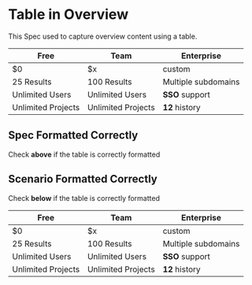 # Table in Overview
This Spec used to capture overview content using a table. 

Free                  | Team                 | Enterprise
----------------------|----------------------|------------------------- 
   $0                 |  $x                  | custom                 |     
 25 Results           | 100 Results          | Multiple subdomains    |     
 Unlimited Users      | Unlimited Users      | **SSO** support        |     
 Unlimited Projects   | Unlimited Projects   | **12** history         |     

## Spec Formatted Correctly
Check **above** if the table is correctly formatted

## Scenario Formatted Correctly
Check **below** if the table is correctly formatted 

Free                  | Team                 | Enterprise
----------------------|----------------------|------------------------- 
   $0                 |  $x                  | custom                 |     
 25 Results           | 100 Results          | Multiple subdomains    |     
 Unlimited Users      | Unlimited Users      | **SSO** support        |     
 Unlimited Projects   | Unlimited Projects   | **12** history         |     

 